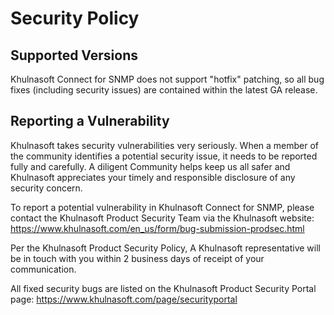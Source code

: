 # Security Policy

## Supported Versions

Khulnasoft Connect for SNMP does not support "hotfix" patching, so all bug fixes (including security issues) are contained within the latest GA release.

## Reporting a Vulnerability

Khulnasoft takes security vulnerabilities very seriously. When a member of the community identifies a potential security issue, it needs to be reported fully and carefully. A diligent Community helps keep us all safer and Khulnasoft appreciates your timely and responsible disclosure of any security concern.

To report a potential vulnerability in Khulnasoft Connect for SNMP, please contact the Khulnasoft Product Security Team via the Khulnasoft website:
https://www.khulnasoft.com/en_us/form/bug-submission-prodsec.html

Per the Khulnasoft Product Security Policy, A Khulnasoft representative will be in touch with you within 2 business days of receipt of your communication.

All fixed security bugs are listed on the Khulnasoft Product Security Portal page:
https://www.khulnasoft.com/page/securityportal

